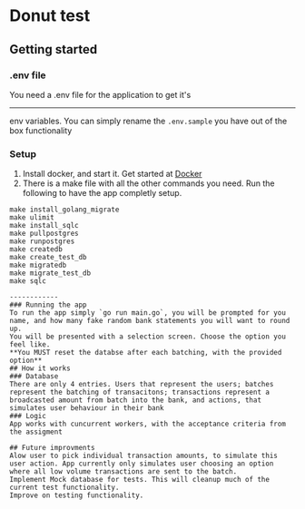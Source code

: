 # Donut test

## Getting started
### .env file
You need a .env file for the application to get it's 

------------

env variables. You can simply rename the `.env.sample` you have out of the box functionality
### Setup
1. Install docker, and start it. Get started at [Docker](http://https://www.docker.com/products/docker-desktop "Docker")
2. There is a make file with all the other commands you need. Run the following to have the app completly setup.  
```
make install_golang_migrate
make ulimit
make install_sqlc
make pullpostgres
make runpostgres
make createdb
make create_test_db
make migratedb
make migrate_test_db
make sqlc

------------
### Running the app
To run the app simply `go run main.go`, you will be prompted for you name, and how many fake random bank statements you will want to round up.
You will be presented with a selection screen. Choose the option you feel like.
**You MUST reset the databse after each batching, with the provided option**
## How it works
### Database
There are only 4 entries. Users that represent the users; batches represent the batching of transacitons; transactions represent a broadcasted amount from batch into the bank, and actions, that simulates user behaviour in their bank
### Logic
App works with cuncurrent workers, with the acceptance criteria from the assigment

## Future improvments
Alow user to pick individual transaction amounts, to simulate this user action. App currently only simulates user choosing an option where all low volume transactions are sent to the batch.
Implement Mock database for tests. This will cleanup much of the current test functionality.
Improve on testing functionality.
